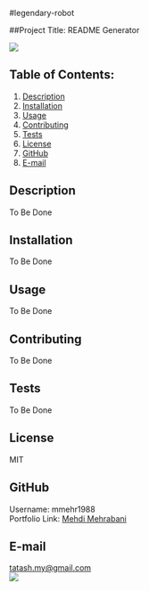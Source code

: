 #legendary-robot

##Project Title: README Generator

<a href="https://choosealicense.com/licenses/mit"><img src="https://img.shields.io/badge/License-MIT-yellow.svg" /></a>

## Table of Contents:

1. [Description](#description)
2. [Installation](#Installation)
3. [Usage](#Usage)
4. [Contributing](#Contributing)
5. [Tests](#Tests)
6. [License](#License)
7. [GitHub](#GitHub)
8. [E-mail](#E-mail)

## Description

To Be Done

## Installation

To Be Done

## Usage

To Be Done

## Contributing

To Be Done

## Tests

To Be Done

## License

MIT

## GitHub

Username: mmehr1988<br>
Portfolio Link: [Mehdi Mehrabani](https://github.com/mmehr1988)

## E-mail

tatash.my@gmail.com<br>
<a href="mailto:tatash.my@gmail.com">
<img src="https://img.shields.io/badge/Gmail-D14836?style=for-the-badge&logo=gmail&logoColor=white" />
</a>
